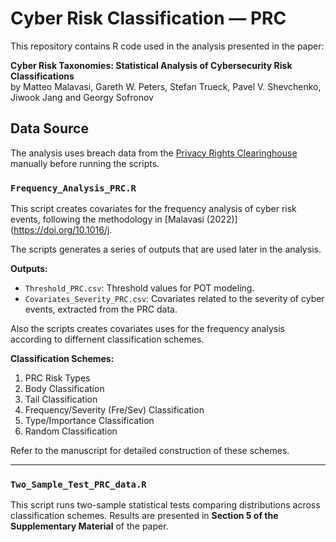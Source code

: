 
# Cyber Risk Classification — PRC

This repository contains R code used in the analysis presented in the paper:

**Cyber Risk Taxonomies: Statistical Analysis of Cybersecurity Risk Classifications**  
by Matteo Malavasi, Gareth W. Peters, Stefan Trueck, Pavel V. Shevchenko, Jiwook Jang and Georgy Sofronov


## Data Source

The analysis uses breach data from the [Privacy Rights Clearinghouse](https://privacyrights.org/data-breaches) manually before running the scripts.




### `Frequency_Analysis_PRC.R`
This script creates covariates for the frequency analysis of cyber risk events, following the methodology in [Malavasi (2022)](https://doi.org/10.1016/j. 

The scripts generates a series of outputs that are used later in the analysis.

**Outputs:**
- `Threshold_PRC.csv`: Threshold values for POT modeling.
- `Covariates_Severity_PRC.csv`: Covariates related to the severity of cyber events, extracted from the PRC data.

Also the scripts creates covariates uses for the frequency analysis according to differnent classification schemes.

**Classification Schemes:**
1. PRC Risk Types  
2. Body Classification  
3. Tail Classification  
4. Frequency/Severity (Fre/Sev) Classification  
5. Type/Importance Classification  
6. Random Classification  

Refer to the manuscript for detailed construction of these schemes.

---

### `Two_Sample_Test_PRC_data.R`
This script runs two-sample statistical tests comparing distributions across classification schemes. Results are presented in **Section 5 of the Supplementary Material** of the paper.




   
